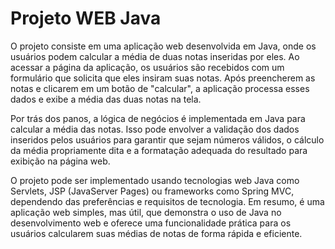 # Projeto WEB Java
  O projeto consiste em uma aplicação web desenvolvida em Java, onde os usuários podem calcular a média de duas notas inseridas por eles. Ao acessar a página da aplicação, os usuários são recebidos com um formulário que solicita que eles insiram suas notas. Após preencherem as notas e clicarem em um botão de "calcular", a aplicação processa esses dados e exibe a média das duas notas na tela.

  Por trás dos panos, a lógica de negócios é implementada em Java para calcular a média das notas. Isso pode envolver a validação dos dados inseridos pelos usuários para garantir que sejam números válidos, o cálculo da média propriamente dita e a formatação adequada do resultado para exibição na página web.

  O projeto pode ser implementado usando tecnologias web Java como Servlets, JSP (JavaServer Pages) ou frameworks como Spring MVC, dependendo das preferências e requisitos de tecnologia. Em resumo, é uma aplicação web simples, mas útil, que demonstra o uso de Java no desenvolvimento web e oferece uma funcionalidade prática para os usuários calcularem suas médias de notas de forma rápida e eficiente.

